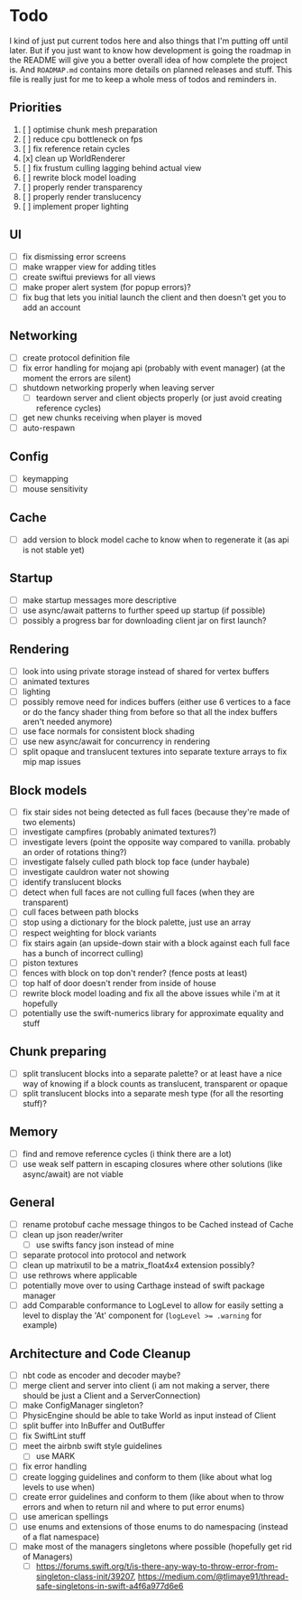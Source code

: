 # Todo

I kind of just put current todos here and also things that I'm putting off until later. But if you just want to know how development is going the roadmap in the README will give you a better overall idea of how complete the project is. And `ROADMAP.md` contains more details on planned releases and stuff. This file is really just for me to keep a whole mess of todos and reminders in.

## Priorities

1. [ ] optimise chunk mesh preparation
2. [ ] reduce cpu bottleneck on fps
3. [ ] fix reference retain cycles
4. [x] clean up WorldRenderer
5. [ ] fix frustum culling lagging behind actual view
6. [ ] rewrite block model loading
7. [ ] properly render transparency
8. [ ] properly render translucency
9. [ ] implement proper lighting

## UI

- [ ] fix dismissing error screens
- [ ] make wrapper view for adding titles
- [ ] create swiftui previews for all views
- [ ] make proper alert system (for popup errors)?
- [ ] fix bug that lets you initial launch the client and then doesn't get you to add an account

## Networking

- [ ] create protocol definition file
- [ ] fix error handling for mojang api (probably with event manager) (at the moment the errors are silent)
- [ ] shutdown networking properly when leaving server
  - [ ] teardown server and client objects properly (or just avoid creating reference cycles)
- [ ] get new chunks receiving when player is moved
- [ ] auto-respawn

## Config

- [ ] keymapping
- [ ] mouse sensitivity

## Cache

- [ ] add version to block model cache to know when to regenerate it (as api is not stable yet)

## Startup

- [ ] make startup messages more descriptive
- [ ] use async/await patterns to further speed up startup (if possible)
- [ ] possibly a progress bar for downloading client jar on first launch?

## Rendering

- [ ] look into using private storage instead of shared for vertex buffers
- [ ] animated textures
- [ ] lighting
- [ ] possibly remove need for indices buffers (either use 6 vertices to a face or do the fancy shader thing from before so that all the index buffers aren't needed anymore)
- [ ] use face normals for consistent block shading
- [ ] use new async/await for concurrency in rendering
- [ ] split opaque and translucent textures into separate texture arrays to fix mip map issues

## Block models

- [ ] fix stair sides not being detected as full faces (because they're made of two elements)
- [ ] investigate campfires (probably animated textures?)
- [ ] investigate levers (point the opposite way compared to vanilla. probably an order of rotations thing?)
- [ ] investigate falsely culled path block top face (under haybale)
- [ ] investigate cauldron water not showing
- [ ] identify translucent blocks
- [ ] detect when full faces are not culling full faces (when they are transparent)
- [ ] cull faces between path blocks
- [ ] stop using a dictionary for the block palette, just use an array
- [ ] respect weighting for block variants
- [ ] fix stairs again (an upside-down stair with a block against each full face has a bunch of incorrect culling)
- [ ] piston textures
- [ ] fences with block on top don't render? (fence posts at least)
- [ ] top half of door doesn't render from inside of house
- [ ] rewrite block model loading and fix all the above issues while i'm at it hopefully
- [ ] potentially use the swift-numerics library for approximate equality and stuff

## Chunk preparing

- [ ] split translucent blocks into a separate palette? or at least have a nice way of knowing if a block counts as translucent, transparent or opaque
- [ ] split translucent blocks into a separate mesh type (for all the resorting stuff)?

## Memory

- [ ] find and remove reference cycles (i think there are a lot)
- [ ] use weak self pattern in escaping closures where other solutions (like async/await) are not viable

## General

- [ ] rename protobuf cache message thingos to be Cached instead of Cache
- [ ] clean up json reader/writer
  - [ ] use swifts fancy json instead of mine
- [ ] separate protocol into protocol and network
- [ ] clean up matrixutil to be a matrix_float4x4 extension possibly?
- [ ] use rethrows where applicable
- [ ] potentially move over to using Carthage instead of swift package manager
- [ ] add Comparable conformance to LogLevel to allow for easily setting a level to display the 'At' component for (`logLevel >= .warning` for example) 

## Architecture and Code Cleanup

- [ ] nbt code as encoder and decoder maybe?
- [ ] merge client and server into client (i am not making a server, there should be just a Client and a ServerConnection)
- [ ] make ConfigManager singleton?
- [ ] PhysicEngine should be able to take World as input instead of Client
- [ ] split buffer into InBuffer and OutBuffer
- [ ] fix SwiftLint stuff
- [ ] meet the airbnb swift style guidelines
  - [ ] use MARK
- [ ] fix error handling
- [ ] create logging guidelines and conform to them (like about what log levels to use when)
- [ ] create error guidelines and conform to them (like about when to throw errors and when to return nil and where to put error enums)
- [ ] use american spellings
- [ ] use enums and extensions of those enums to do namespacing (instead of a flat namespace)
- [ ] make most of the managers singletons where possible (hopefully get rid of Managers)
  - [ ] https://forums.swift.org/t/is-there-any-way-to-throw-error-from-singleton-class-init/39207, https://medium.com/@tlimaye91/thread-safe-singletons-in-swift-a4f6a977d6e6
